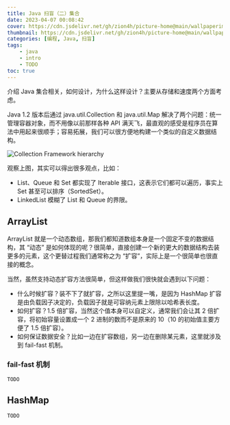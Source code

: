 ```yaml
---
title: Java 扫盲（二）集合
date: 2023-04-07 00:08:42
cover: https://cdn.jsdelivr.net/gh/zion4h/picture-home@main/wallpaperimg1007.jpg
thumbnail: https://cdn.jsdelivr.net/gh/zion4h/picture-home@main/wallpaperimg1007.jpg
categories: [编程, Java, 扫盲]
tags:
    - java
    - intro
    - TODO
toc: true
---
```


介绍 Java 集合相关，如何设计，为什么这样设计？主要从存储和速度两个方面考虑。

<!-- more -->

Java 1.2 版本后通过 java.util.Collection 和 java.util.Map 解决了两个问题：统一管理容器对象，而不用像以前那样各种 API 满天飞，最直观的感受是程序员在算法中用起来很顺手；容易拓展，我们可以很方便地构建一个类似的自定义数据结构。

![Collection Framework hierarchy](https://cdn.jsdelivr.net/gh/zion4h/picture-home@main/collection-framework-hierarchy-in-java.webp)

观察上图，其实可以得出很多观点，比如：

* List、Queue 和 Set 都实现了 Iterable 接口，这表示它们都可以遍历，事实上 Set 甚至可以排序（SortedSet）。
* LinkedList 模糊了 List 和 Queue 的界限。

## ArrayList

ArrayList 就是一个动态数组，那我们都知道数组本身是一个固定不变的数据结构，其 “动态” 是如何体现的呢？很简单，直接创建一个新的更大的数据结构去装更多的元素，这个更替过程我们通常称之为 “扩容”，实际上是一个很简单也很直接的概念。

当然，虽然支持动态扩容方法很简单，但这样做我们很快就会遇到以下问题：

* 什么时候扩容？装不下了就扩容，之所以这里提一嘴，是因为 HashMap 扩容是由负载因子决定的，负载因子就是可容纳元素上限除以哈希表长度。
* 如何扩容？1.5 倍扩容，当然这个值本身可以自定义，通常我们会让其 2 倍扩容，将初始容量设置成一个 2 进制的数而不是原来的 10（10 的初始值主要方便了 1.5 倍扩容）。
* 如何保证数据安全？比如一边在扩容数组，另一边在删除某元素，这里就涉及到 fail-fast 机制。

### fail-fast 机制

`TODO`

## HashMap

`TODO`
